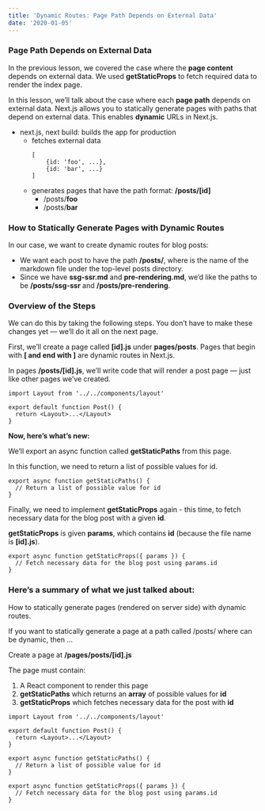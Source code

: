 ```yaml
---
title: 'Dynamic Routes: Page Path Depends on External Data'
date: '2020-01-05'
---
```


### Page Path Depends on External Data

In the previous lesson, we covered the case where the **page content** depends on external data. 
We used **getStaticProps** to fetch required data to render the index page.

In this lesson, we’ll talk about the case where each **page path** depends on external data. 
Next.js allows you to statically generate pages with paths that depend on external data. 
This enables **dynamic** URLs in Next.js.

- next.js, next build: builds the app for production
    - fetches external data
        ```
        [
            {id: 'foo', ...},
            {id: 'bar', ...}
        ]
        ```
    - generates pages that have the path format: **/posts/[id]**
        - /posts/**foo**
        - /posts/**bar**

### How to Statically Generate Pages with Dynamic Routes

In our case, we want to create dynamic routes for blog posts:

- We want each post to have the path **/posts/<id>**, where **<id>** is the name of the markdown file under the top-level posts directory.
- Since we have **ssg-ssr.md** and **pre-rendering.md**, we’d like the paths to be **/posts/ssg-ssr** and **/posts/pre-rendering**.

### Overview of the Steps
We can do this by taking the following steps. You don’t have to make these changes yet — we’ll do it all on the next page.

First, we’ll create a page called **[id].js** under **pages/posts**. 
Pages that begin with **[ and end with ]** are dynamic routes in Next.js.

In pages **/posts/[id].js**, we’ll write code that will render a post page — just like other pages we’ve created.

```
import Layout from '../../components/layout'

export default function Post() {
  return <Layout>...</Layout>
}
```

**Now, here’s what’s new:** 

We’ll export an async function called **getStaticPaths** from this page. 

In this function, we need to return a list of possible values for id.

```
export async function getStaticPaths() {
  // Return a list of possible value for id
}
```

Finally, we need to implement **getStaticProps** again - this time, 
to fetch necessary data for the blog post with a given **id**. 

**getStaticProps** is given **params**, which contains **id** (because the file name is **[id].js**).

```
export async function getStaticProps({ params }) {
  // Fetch necessary data for the blog post using params.id
}
```

### Here’s a summary of what we just talked about:
How to statically generate pages (rendered on server side) with dynamic routes.

If you want to statically generate a page at a path called /posts/**<id>** where **<id>** can be dynamic, then ...

Create a page at **/pages/posts/[id].js**

The page must contain:
1. A React component to render this page
2. **getStaticPaths** which returns an **array** of possible values for **id**
3. **getStaticProps** which fetches necessary data for the post with **id**

```
import Layout from '../../components/layout'

export default function Post() {
  return <Layout>...</Layout>
}

export async function getStaticPaths() {
  // Return a list of possible value for id
}

export async function getStaticProps({ params }) {
  // Fetch necessary data for the blog post using params.id
}
```